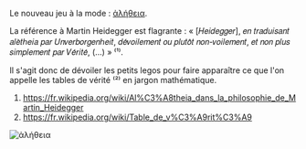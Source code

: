 Le nouveau jeu à la mode : [ἀλήθεια](https://truth.cthiebaud.com/).

La référence à Martin Heidegger est flagrante : « [𝐻𝑒𝑖𝑑𝑒𝑔𝑔𝑒𝑟], 𝑒𝑛 𝑡𝑟𝑎𝑑𝑢𝑖𝑠𝑎𝑛𝑡 𝑎𝑙𝑒̀𝑡ℎ𝑒𝑖𝑎 𝑝𝑎𝑟 𝑈𝑛𝑣𝑒𝑟𝑏𝑜𝑟𝑔𝑒𝑛ℎ𝑒𝑖𝑡, 𝑑𝑒́𝑣𝑜𝑖𝑙𝑒𝑚𝑒𝑛𝑡 𝑜𝑢 𝑝𝑙𝑢𝑡𝑜̂𝑡 𝑛𝑜𝑛-𝑣𝑜𝑖𝑙𝑒𝑚𝑒𝑛𝑡, 𝑒𝑡 𝑛𝑜𝑛 𝑝𝑙𝑢𝑠 𝑠𝑖𝑚𝑝𝑙𝑒𝑚𝑒𝑛𝑡 𝑝𝑎𝑟 𝑉𝑒́𝑟𝑖𝑡𝑒́, (...) » ⁽¹⁾.

Il s'agit donc de dévoiler les petits legos pour faire apparaître ce que l'on appelle les tables de vérité ⁽²⁾ en jargon mathématique.

1. https://fr.wikipedia.org/wiki/Al%C3%A8theia_dans_la_philosophie_de_Martin_Heidegger
1. https://fr.wikipedia.org/wiki/Table_de_v%C3%A9rit%C3%A9

![ἀλήθεια](assets/jpg/truth8-1800.jpg)


